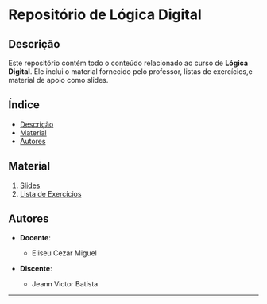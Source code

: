 # Repositório de Lógica Digital

## Descrição

Este repositório contém todo o conteúdo relacionado ao curso de **Lógica Digital**. Ele inclui o material fornecido pelo professor, listas de exercícios,e material de apoio como slides.

## Índice

- [Descrição](#descrição)
- [Material ](#material)
- [Autores](#autores)

## Material 

1. [Slides](https://github.com/Jeann-Victor/LogicaDigital/tree/main/L%C3%93GICA%20DIGITAL/Slides%20L%C3%B3gica%20Digital)
2. [Lista de Exercícios](https://github.com/Jeann-Victor/LogicaDigital/tree/main/L%C3%93GICA%20DIGITAL/Listas%20L%C3%B3gica%20Digital)

## Autores

- **Docente**: 
  - Eliseu Cezar Miguel


- **Discente**: 
  - Jeann Victor Batista

---
